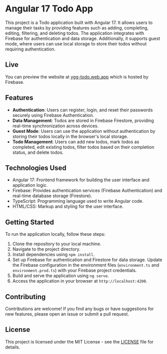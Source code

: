 # Angular 17 Todo App

This project is a Todo application built with Angular 17. It allows users to manage their tasks by providing features such as adding, completing, editing, filtering, and deleting todos. The application integrates with Firebase for authentication and data storage. Additionally, it supports guest mode, where users can use local storage to store their todos without requiring authentication.

## Live 
You can preview the website at [ygg-todo.web.app](https://ygg-todo.web.app/) which is hosted by Firebase.

## Features

- **Authentication**: Users can register, login, and reset their passwords securely using Firebase Authentication.
- **Data Management**: Todos are stored in Firebase Firestore, providing real-time synchronization across devices.
- **Guest Mode**: Users can use the application without authentication by storing their todos locally in the browser's local storage.
- **Todo Management**: Users can add new todos, mark todos as completed, edit existing todos, filter todos based on their completion status, and delete todos.

## Technologies Used

- Angular 17: Frontend framework for building the user interface and application logic.
- Firebase: Provides authentication services (Firebase Authentication) and real-time database storage (Firestore).
- TypeScript: Programming language used to write Angular code.
- HTML/CSS: Markup and styling for the user interface.

## Getting Started

To run the application locally, follow these steps:

1. Clone the repository to your local machine.
2. Navigate to the project directory.
3. Install dependencies using `npm install`.
4. Set up Firebase for authentication and Firestore for data storage. Update the Firebase configuration in the environment files (`environment.ts` and `environment.prod.ts`) with your Firebase project credentials.
5. Build and serve the application using `ng serve`.
6. Access the application in your browser at `http://localhost:4200`.

## Contributing

Contributions are welcome! If you find any bugs or have suggestions for new features, please open an issue or submit a pull request.

## License

This project is licensed under the MIT License - see the [LICENSE](LICENSE) file for details.

